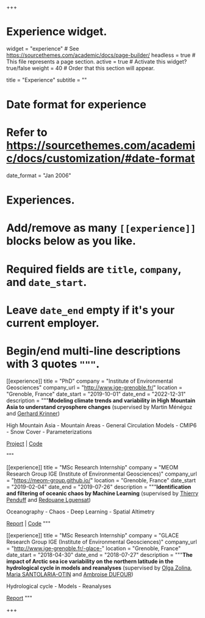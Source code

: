 +++
# Experience widget.
widget = "experience"  # See https://sourcethemes.com/academic/docs/page-builder/
headless = true  # This file represents a page section.
active = true  # Activate this widget? true/false
weight = 40  # Order that this section will appear.

title = "Experience"
subtitle = ""

# Date format for experience
#   Refer to https://sourcethemes.com/academic/docs/customization/#date-format
date_format = "Jan 2006"

# Experiences.
#   Add/remove as many `[[experience]]` blocks below as you like.
#   Required fields are `title`, `company`, and `date_start`.
#   Leave `date_end` empty if it's your current employer.
#   Begin/end multi-line descriptions with 3 quotes `"""`.
[[experience]]
  title = "PhD"
  company = "Institute of Environmental Geosciences"
  company_url = "http://www.ige-grenoble.fr/"
  location = "Grenoble, France"
  date_start = "2019-10-01"
  date_end = "2022-12-31"
  description = """**Modeling climate trends and variability in High Mountain Asia to understand cryosphere changes** (supervised by Martin Ménégoz and <a href="http://www.ige-grenoble.fr/-gerhard-krinner-" target="_blanck">Gerhard Krinner</a>)

High Mountain Asia - Mountain Areas - General Circulation Models - CMIP6 - Snow Cover - Parameterizations

<a href="project/phd/" target="_blanck">Project</a> | <a href="https://github.com/mickaellalande/PhD" target="_blanck">Code</a>



"""

[[experience]]
  title = "MSc Research Internship"
  company = "MEOM Research Group IGE (Institute of Environmental Geosciences)"
  company_url = "https://meom-group.github.io/"
  location = "Grenoble, France"
  date_start = "2019-02-04"
  date_end = "2019-07-26"
  description = """**Identification and filtering of oceanic chaos by Machine Learning** (supervised by <a href="http://pp.ige-grenoble.fr/pageperso/pendufft/" target="_blanck">Thierry Penduff</a> and <a href="https://redouanelg.github.io/aboutMe/" target="_blanck">Redouane Lguensat</a>)

  Oceanography - Chaos - Deep Learning - Spatial Altimetry

  <a href="files/Rapport_de_stage_M2_LALANDE.pdf" target="_blanck">Report</a> | <a href="https://github.com/mickaellalande/UNetOceanFilter" target="_blanck">Code</a>
  """

[[experience]]
  title = "MSc Research Internship"
  company = "GLACE Research Group IGE (Institute of Environmental Geosciences)"
  company_url = "http://www.ige-grenoble.fr/-glace-"
  location = "Grenoble, France"
  date_start = "2018-04-30"
  date_end = "2018-07-27"
  description = """**The impact of Arctic sea ice variability on the northern latitude in the hydrological cycle in models and reanalyses** (supervised by <a href="http://pp.ige-grenoble.fr/pageperso/zolinao/" target="_blanck">Olga Zolina</a>, <a href="http://www.theses.fr/241997070" target="_blanck">Maria SANTOLARIA-OTIN</a> and <a href="https://www.researchgate.net/profile/Ambroise_Dufour" target="_blanck">Ambroise DUFOUR</a>)

  Hydrological cycle - Models - Reanalyses

  <a href="files/LALANDE_M1_ACSC_Internship_report.pdf" target="_blanck">Report</a>
  """

+++
